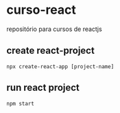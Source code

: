 # curso-react
repositório para cursos de reactjs

## create react-project

```
npx create-react-app [project-name]
```

## run react project

```
npm start
```
